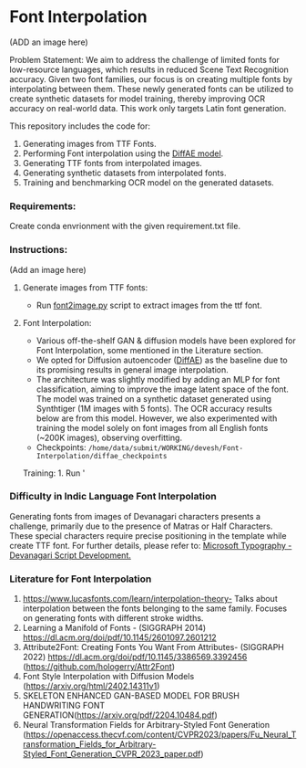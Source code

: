 # Font Interpolation

 (ADD an image here)

Problem Statement: We aim to address the challenge of limited fonts for low-resource languages, which results in reduced Scene Text Recognition accuracy. Given two font families, our focus is on creating multiple fonts by interpolating between them. These newly generated fonts can be utilized to create synthetic datasets for model training, thereby improving OCR accuracy on real-world data. This work only targets Latin font generation.

This repository includes the code for:
   1. Generating images from TTF Fonts.
   2. Performing Font interpolation using the [DiffAE model](https://github.com/phizaz/diffae).
   3. Generating TTF fonts from interpolated images.
   4. Generating synthetic datasets from interpolated fonts.
   5. Training and benchmarking OCR model on the generated datasets.

### Requirements:
Create conda envrionment with the given requirement.txt file.

### Instructions:
(Add an image here)
1. Generate images from TTF fonts:
   - Run [font2image.py](https://github.com/pantDevesh/IITD-Work/blob/master/Font-Interpolation/ttf2img/font2image.py) script to extract images from the ttf font.
2. Font Interpolation:
   - Various off-the-shelf GAN & diffusion models have been explored for Font Interpolation, some mentioned in the Literature section.
   - We opted for Diffusion autoencoder ([DiffAE](https://github.com/phizaz/diffae)) as the baseline due to its promising results in general image interpolation.
   - The architecture was slightly modified by adding an MLP for font classification, aiming to improve the image latent space of the font. The model was trained on a synthetic dataset generated using Synthtiger (1M images with 5 fonts). The OCR accuracy results below are from this model. However, we also experimented with training the model solely on font images from all English fonts (~200K images), observing overfitting.
   - Checkpoints: `/home/data/submit/WORKING/devesh/Font-Interpolation/diffae_checkpoints`

   Training:
       1. Run '

### Difficulty in Indic Language Font Interpolation
Generating fonts from images of Devanagari characters presents a challenge, primarily due to the presence of Matras or Half Characters. These special characters require precise positioning in the template while create TTF font. For further details, please refer to: [Microsoft Typography - Devanagari Script Development.](https://learn.microsoft.com/en-us/typography/script-development/devanagari)


### Literature for Font Interpolation
1. https://www.lucasfonts.com/learn/interpolation-theory- Talks about interpolation between the fonts belonging to the same family. Focuses on generating fonts with different stroke widths.
2. Learning a Manifold of Fonts - (SIGGRAPH 2014) https://dl.acm.org/doi/pdf/10.1145/2601097.2601212
3. Attribute2Font: Creating Fonts You Want From Attributes- (SIGGRAPH 2022) https://dl.acm.org/doi/pdf/10.1145/3386569.3392456 (https://github.com/hologerry/Attr2Font)
4. Font Style Interpolation with Diffusion Models (https://arxiv.org/html/2402.14311v1)
5. SKELETON ENHANCED GAN-BASED MODEL FOR BRUSH HANDWRITING FONT GENERATION(https://arxiv.org/pdf/2204.10484.pdf)
6. Neural Transformation Fields for Arbitrary-Styled Font Generation (https://openaccess.thecvf.com/content/CVPR2023/papers/Fu_Neural_Transformation_Fields_for_Arbitrary-Styled_Font_Generation_CVPR_2023_paper.pdf) 

